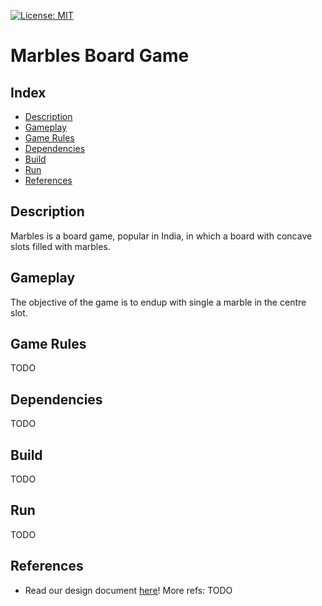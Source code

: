 [![License: MIT](https://img.shields.io/badge/License-MIT-yellow.svg)](https://opensource.org/licenses/MIT)

# Marbles Board Game

## Index
- [Description](#description)
- [Gameplay](#gameplay)
- [Game Rules](#game-rules)
- [Dependencies](#dependencies)
- [Build](#build)
- [Run](#run)
- [References](#references)

## Description
Marbles is a board game, popular in India, in which a board with concave slots filled with marbles. 

## Gameplay
The objective of the game is to endup with single a marble in the centre slot.

## Game Rules
TODO

## Dependencies
TODO

## Build
TODO

## Run
TODO

## References
- Read our design document [here](https://github.com/nandavelugoti/marbles/wiki/Design-Document)!
More refs: TODO
